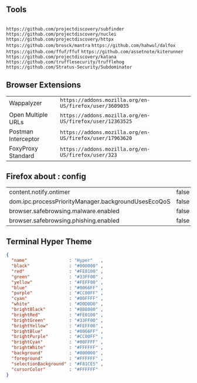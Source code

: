 ## Tools
|     |
|-----|
`https://github.com/projectdiscovery/subfinder`
`https://github.com/projectdiscovery/nuclei`
`https://github.com/projectdiscovery/httpx`
`https://github.com/brosck/mantra`
`https://github.com/hahwul/dalfox`
`https://github.com/ffuf/ffuf`
`https://github.com/assetnote/kiterunner`
`https://github.com/projectdiscovery/katana`
`https://github.com/trufflesecurity/trufflehog`
`https://github.com/Stratus-Security/Subdominator`
## Browser Extensions
|                     |                                                          |
|---------------------|----------------------------------------------------------|
| Wappalyzer          | `https://addons.mozilla.org/en-US/firefox/user/3609035`  |
| Open Multiple URLs  | `https://addons.mozilla.org/en-US/firefox/user/12363525` |
| Postman Interceptor | `https://addons.mozilla.org/en-US/firefox/user/17963620` |
| FoxyProxy Standard  | `https://addons.mozilla.org/en-US/firefox/user/323`      |
## Firefox about : config
|                                                     |       |
|-----------------------------------------------------|-------|
| content.notify.ontimer                              | false |
| dom.ipc.processPriorityManager.backgroundUsesEcoQoS | false |
| browser.safebrowsing.malware.enabled                | false |
| browser.safebrowsing.phishing.enabled               | false |
## Terminal Hyper Theme
```json
{
  "name"                : "Hyper"   ,
  "black"               : "#000000" ,
  "red"                 : "#FE0100" ,
  "green"               : "#33FF00" ,
  "yellow"              : "#FEFF00" ,
  "blue"                : "#0066FF" ,
  "purple"              : "#CC00FF" ,
  "cyan"                : "#00FFFF" ,
  "white"               : "#D0D0D0" ,
  "brightBlack"         : "#808080" ,
  "brightRed"           : "#FE0100" ,
  "brightGreen"         : "#33FF00" ,
  "brightYellow"        : "#FEFF00" ,
  "brightBlue"          : "#0066FF" ,
  "brightPurple"        : "#CC00FF" ,
  "brightCyan"          : "#00FFFF" ,
  "brightWhite"         : "#FFFFFF" ,
  "background"          : "#000000" ,
  "foreground"          : "#FFFFFF" ,
  "selectionBackground" : "#F81CE5" ,
  "cursorColor"         : "#FFFFFF"
}
```
